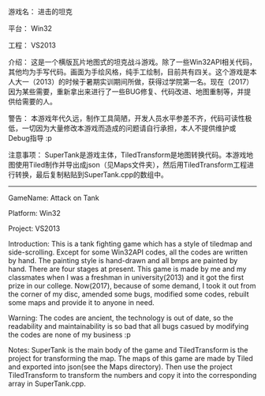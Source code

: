 
游戏名：
进击的坦克

平台：
Win32

工程：
VS2013

介绍：
这是一个横版瓦片地图式的坦克战斗游戏。除了一些Win32API相关代码，其他均为手写代码。画面为手绘风格，纯手工绘制，目前共有四关。这个游戏是本人大一（2013）的时候于暑期实训期间所做，获得过学院第一名。现在（2017）因为某些需要，重新拿出来进行了一些BUG修复、代码改进、地图重制等，并提供给需要的人。

警告：
本游戏年代久远，制作工具简陋，开发人员水平参差不齐，代码可读性极低，一切因为大量修改本游戏而造成的问题请自行承担，本人不提供维护或Debug指导 :p

注意事项：
SuperTank是游戏主体，TiledTransform是地图转换代码。本游戏地图使用Tiled制作并导出成json（见Maps文件夹），然后用TiledTransform工程进行转换，最后复制粘贴到SuperTank.cpp的数组中。


-------------------------

GameName:
Attack on Tank

Platform:
Win32

Project:
VS2013

Introduction:
This is a tank fighting game which has a style of tiledmap and side-scrolling. Except for some Win32API codes, all the codes are written by hand. The painting style is hand-drawn and all bmps are painted by hand. There are four stages at present. This game is made by me and my classmates when I was a freshman in university(2013) and it got the first prize in our college. Now(2017), because of some demand, I took it out from the corner of my disc, amended some bugs, modified some codes, rebuilt some maps and provide it to anyone in need.

Warning:
The codes are ancient, the technology is out of date, so the readability and maintainability is so bad that all bugs casued by modifying the codes are none of my business :p

Notes:
SuperTank is the main body of the game and TiledTransform is the project for transforming the map. The maps of this game are made by Tiled and exported into json(see the Maps directory). Then use the project TiledTransform to transform the numbers and copy it into the corresponding array in SuperTank.cpp.
